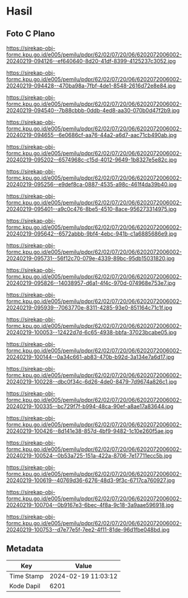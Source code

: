 # Hasil

## Foto C Plano

https://sirekap-obj-formc.kpu.go.id/e005/pemilu/pdpr/62/02/07/20/06/6202072006002-20240219-094126--ef640640-8d20-41df-8399-4125237c3052.jpg

https://sirekap-obj-formc.kpu.go.id/e005/pemilu/pdpr/62/02/07/20/06/6202072006002-20240219-094428--470ba98a-7fbf-4de1-8548-2616d72e8e84.jpg

https://sirekap-obj-formc.kpu.go.id/e005/pemilu/pdpr/62/02/07/20/06/6202072006002-20240219-094540--7b88cbbb-0ddb-4ed8-aa30-070b0d47f2b9.jpg

https://sirekap-obj-formc.kpu.go.id/e005/pemilu/pdpr/62/02/07/20/06/6202072006002-20240219-094655--6e0686cf-aa76-44a2-a6d7-aac71cb490ab.jpg

https://sirekap-obj-formc.kpu.go.id/e005/pemilu/pdpr/62/02/07/20/06/6202072006002-20240219-095202--6574968c-c15d-4012-9649-1b8327e5e82c.jpg

https://sirekap-obj-formc.kpu.go.id/e005/pemilu/pdpr/62/02/07/20/06/6202072006002-20240219-095256--e9def8ca-0887-4535-a98c-461f4da39b40.jpg

https://sirekap-obj-formc.kpu.go.id/e005/pemilu/pdpr/62/02/07/20/06/6202072006002-20240219-095401--a9c0c476-8be5-4510-8ace-956273314975.jpg

https://sirekap-obj-formc.kpu.go.id/e005/pemilu/pdpr/62/02/07/20/06/6202072006002-20240219-095642--6572abbb-9bf4-4ebc-941b-c1a6885686e9.jpg

https://sirekap-obj-formc.kpu.go.id/e005/pemilu/pdpr/62/02/07/20/06/6202072006002-20240219-095731--56f12c70-079e-4339-89bc-95db15031820.jpg

https://sirekap-obj-formc.kpu.go.id/e005/pemilu/pdpr/62/02/07/20/06/6202072006002-20240219-095826--14038957-d6a1-4f4c-970d-074968e753e7.jpg

https://sirekap-obj-formc.kpu.go.id/e005/pemilu/pdpr/62/02/07/20/06/6202072006002-20240219-095939--7063770e-8311-4285-93e0-851164c71c1f.jpg

https://sirekap-obj-formc.kpu.go.id/e005/pemilu/pdpr/62/02/07/20/06/6202072006002-20240219-100053--12422d7d-6c65-4938-bbfa-37023bcabe05.jpg

https://sirekap-obj-formc.kpu.go.id/e005/pemilu/pdpr/62/02/07/20/06/6202072006002-20240219-100144--0a34c661-ab83-470b-b92d-3a134e7a6d17.jpg

https://sirekap-obj-formc.kpu.go.id/e005/pemilu/pdpr/62/02/07/20/06/6202072006002-20240219-100228--dbc0f34c-6d26-4de0-8479-7d9674a826c1.jpg

https://sirekap-obj-formc.kpu.go.id/e005/pemilu/pdpr/62/02/07/20/06/6202072006002-20240219-100335--bc729f7f-b994-48ca-90ef-a8ae17a83644.jpg

https://sirekap-obj-formc.kpu.go.id/e005/pemilu/pdpr/62/02/07/20/06/6202072006002-20240219-100426--8d141e38-857d-4bf9-9482-1c10e260f5ae.jpg

https://sirekap-obj-formc.kpu.go.id/e005/pemilu/pdpr/62/02/07/20/06/6202072006002-20240219-100524--0b53a725-151a-422a-8706-7e17711ecc5b.jpg

https://sirekap-obj-formc.kpu.go.id/e005/pemilu/pdpr/62/02/07/20/06/6202072006002-20240219-100619--40769d36-6276-48d3-9f3c-6717ca760927.jpg

https://sirekap-obj-formc.kpu.go.id/e005/pemilu/pdpr/62/02/07/20/06/6202072006002-20240219-100704--0b9167e3-6bec-4f8a-9c18-3a9aae596918.jpg

https://sirekap-obj-formc.kpu.go.id/e005/pemilu/pdpr/62/02/07/20/06/6202072006002-20240219-100753--d7e77e5f-7ee2-4f11-81de-96d1fbe048bd.jpg


## Metadata

| Key        | Value               |
| ---------- | ------------------- |
| Time Stamp | 2024-02-19 11:03:12 |
| Kode Dapil | 6201                |



